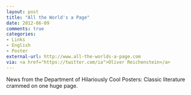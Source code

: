 ```yaml
---
layout: post
title: "All the World's a Page"
date: 2012-06-09
comments: true
categories: 
- Links
- English
- Poster
external-url: http://www.all-the-worlds-a-page.com
via: <a href="https://twitter.com/ia">Oliver Reichenstein</a>
---
```

News from the Department of Hilariously Cool Posters: Classic literature crammed on one huge page.